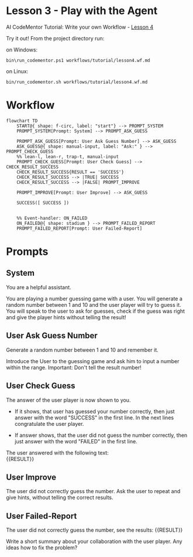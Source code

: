 # Lesson 3 - Play with the Agent

AI CodeMentor Tutorial: Write your own Workflow - [Lesson 4](../../docs/tutorial/lesson4.md)

Try it out! From the project directory run:

on Windows:
```shell
bin\run_codementor.ps1 workflows/tutorial/lesson4.wf.md
```
on Linux:
```shell
bin/run_codementor.sh workflows/tutorial/lesson4.wf.md
```


# Workflow

```mermaid
flowchart TD
    START@{ shape: f-circ, label: "start"} --> PROMPT_SYSTEM
    PROMPT_SYSTEM[Prompt: System] --> PROMPT_ASK_GUESS

    PROMPT_ASK_GUESS[Prompt: User Ask Guess Number] --> ASK_GUESS
    ASK_GUESS@{ shape: manual-input, label: "Ask:" } --> PROMPT_CHECK_GUESS
    %% lean-l, lean-r, trap-t, manual-input
    PROMPT_CHECK_GUESS[Prompt: User Check Guess] --> CHECK_RESULT_SUCCESS
    CHECK_RESULT_SUCCESS{RESULT == 'SUCCESS'}
    CHECK_RESULT_SUCCESS --> |TRUE| SUCCESS
    CHECK_RESULT_SUCCESS --> |FALSE| PROMPT_IMPROVE

    PROMPT_IMPROVE[Prompt: User Improve] --> ASK_GUESS

    SUCCESS([ SUCCESS ])


    %% Event-handler: ON_FAILED
    ON_FAILED@{ shape: stadium } --> PROMPT_FAILED_REPORT
    PROMPT_FAILED_REPORT[Prompt: User Failed-Report]

```

# Prompts

## System

You are a helpful assistant.

You are playing a number guessing game with a user. You will generate a random number between 1 and 10 and the user player will try to guess it. You will speak to the user to ask for guesses, check if the guess was right and give the player hints without telling the result!

## User Ask Guess Number

Generate a random number between 1 and 10 and remember it.

Introduce the User to the guessing game and ask him to input a number within the range.
Important: Don't tell the result number!

## User Check Guess

The answer of the user player is now shown to you.

- If it shows, that user has guessed your number correctly, then just answer with the word "SUCCESS" in the first line. In the next lines congratulate the user player.

- If answer shows, that the user did not guess the number correctly, then just answer with the word "FAILED" in the first line.

The user answered with the following text:  
{{RESULT}}

## User Improve

The user did not correctly guess the number.
Ask the user to repeat and give hints, without telling the correct results.

## User Failed-Report

The user did not correctly guess the number, see the results:
{{RESULT}}

Write a short summary about your collaboration with the user player.
Any ideas how to fix the problem?
